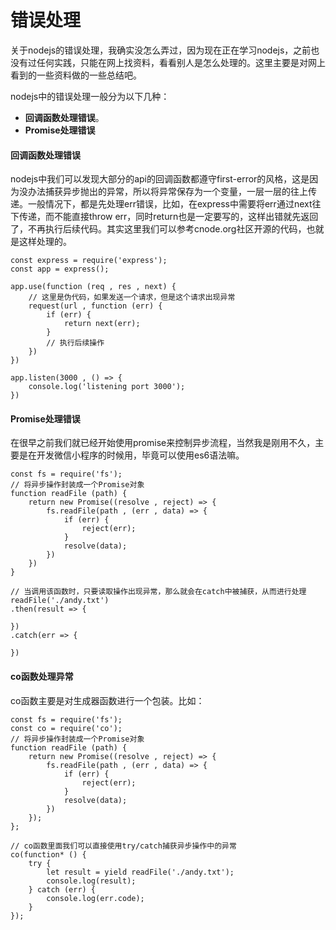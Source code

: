 # 错误处理
关于nodejs的错误处理，我确实没怎么弄过，因为现在正在学习nodejs，之前也没有过任何实践，只能在网上找资料，看看别人是怎么处理的。这里主要是对网上看到的一些资料做的一些总结吧。

nodejs中的错误处理一般分为以下几种：
- **回调函数处理错误**。
- **Promise处理错误**

#### 回调函数处理错误
nodejs中我们可以发现大部分的api的回调函数都遵守first-error的风格，这是因为没办法捕获异步抛出的异常，所以将异常保存为一个变量，一层一层的往上传递。一般情况下，都是先处理err错误，比如，在express中需要将err通过next往下传递，而不能直接throw err，同时return也是一定要写的，这样出错就先返回了，不再执行后续代码。其实这里我们可以参考cnode.org社区开源的代码，也就是这样处理的。
```
const express = require('express');
const app = express();

app.use(function (req , res , next) {
	// 这里是伪代码，如果发送一个请求，但是这个请求出现异常
	request(url , function (err) {
		if (err) {
			return next(err);
		}
		// 执行后续操作
	})
})

app.listen(3000 , () => {
	console.log('listening port 3000');
})
```
#### Promise处理错误
在很早之前我们就已经开始使用promise来控制异步流程，当然我是刚用不久，主要是在开发微信小程序的时候用，毕竟可以使用es6语法嘛。
```
const fs = require('fs');
// 将异步操作封装成一个Promise对象
function readFile (path) {
	return new Promise((resolve , reject) => {
		fs.readFile(path , (err , data) => {
			if (err) {
				reject(err);
			}
			resolve(data);
		})
	})
}

// 当调用该函数时，只要读取操作出现异常，那么就会在catch中被捕获，从而进行处理
readFile('./andy.txt')
.then(result => {

})
.catch(err => {

})
```
#### co函数处理异常
co函数主要是对生成器函数进行一个包装。比如：
```
const fs = require('fs');
const co = require('co');
// 将异步操作封装成一个Promise对象
function readFile (path) {
	return new Promise((resolve , reject) => {
		fs.readFile(path , (err , data) => {
			if (err) {
				reject(err);
			}
			resolve(data);
		})
	});
};

// co函数里面我们可以直接使用try/catch捕获异步操作中的异常 
co(function* () {
	try {
		let result = yield readFile('./andy.txt');
		console.log(result);
	} catch (err) {
		console.log(err.code);
	}
});
```